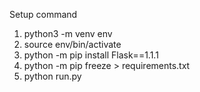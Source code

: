 Setup command
1. python3 -m venv env
2. source env/bin/activate
3. python -m pip install Flask==1.1.1
4. python -m pip freeze > requirements.txt
5. python run.py